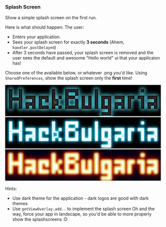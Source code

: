### Splash Screen
Show a simple splash screen on the first run. 

Here is what should happen:
The user:
- Enters your application.
- Sees your splash screen for exactly **3 seconds** (Ahem, `handler.postDelayed`)
- After 3 seconds have passed, your splash screen is removed and the user sees the default and awesome "Hello world" ui that your applicaion has!

Choose one of the available below, or whatever .png you'd like.
Using `SharedPreferences`, show the splash screen only the **first** time!

![Splash_screen_one](https://raw.githubusercontent.com/HackBulgaria/Android-1/master/week6/3-SplashScreen/Splash_Screen.png)
![Splash_screen_two](https://raw.githubusercontent.com/HackBulgaria/Android-1/master/week6/3-SplashScreen/Splash_Screen_2.png)
![Splash_screen_three](https://raw.githubusercontent.com/HackBulgaria/Android-1/master/week6/3-SplashScreen/Splash_Screen_3.png)

Hints:
- Use dark theme for the application - dark logos are good with dark themes
- Use `getViewOverlay.add..` to implement the splash screen
Oh and the way, force your app in landscape, so you'd be able to more properly show the splashscreens :D
